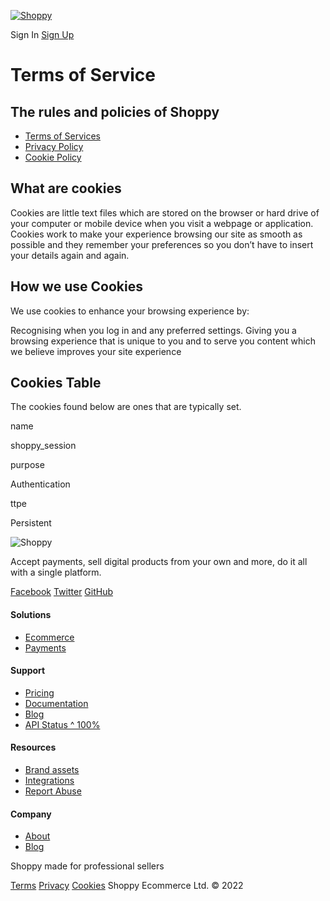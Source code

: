 [![Shoppy](/assets/img/logo-gray.a59a39e.svg)](https://shoppy.gg/)

[](https://shoppy.gg/auth/login)Sign In [Sign Up](https://shoppy.gg/auth/signup)

Terms of Service
================

The rules and policies of Shoppy
--------------------------------

* [Terms of Services](https://shoppy.gg/legal/terms)
* [Privacy Policy](https://shoppy.gg/legal/privacy)
* [Cookie Policy](https://shoppy.gg/legal/cookies)

What are cookies
----------------

Cookies are little text files which are stored on the browser or hard drive of your computer or mobile device when you visit a webpage or application. Cookies work to make your experience browsing our site as smooth as possible and they remember your preferences so you don’t have to insert your details again and again.

How we use Cookies
------------------

We use cookies to enhance your browsing experience by:

Recognising when you log in and any preferred settings. Giving you a browsing experience that is unique to you and to serve you content which we believe improves your site experience

Cookies Table
-------------

The cookies found below are ones that are typically set.

name

shoppy\_session

purpose

Authentication

ttpe

Persistent

![Shoppy](/assets/img/logo.2b12d73.svg)

Accept payments, sell digital products from your own and more, do it all with a single platform.

[Facebook](https://facebook.com/shoppygg) [Twitter](https://twitter.com/shoppyecommerce) [GitHub](https://github.com/shoppygg)

#### Solutions

* [Ecommerce](https://shoppy.gg/ecommerce)
* [Payments](https://shoppy.gg/payments)

#### Support

* [Pricing](https://shoppy.gg/pricing)
* [Documentation](https://shoppy.dev/)
* [Blog](https://shoppy.gg/blog)
* [API Status ^ 100%](https://status.shoppy.gg/)

#### Resources

* [Brand assets](https://shoppy.gg/design)
* [Integrations](https://shoppy.gg/integrations)
* [Report Abuse](mailto:support@shoppy.gg)

#### Company

* [About](https://shoppy.gg/about)
* [Blog](https://shoppy.gg/blog)

Shoppy made for professional sellers

[Terms](https://shoppy.gg/legal/terms) [Privacy](https://shoppy.gg/legal/privacy) [Cookies](https://shoppy.gg/legal/cookies) Shoppy Ecommerce Ltd. © 2022